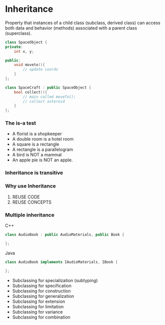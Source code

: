 # **Inheritance**

Property that instances of a child class (subclass, derived class) can access both data and behavior (methods) associated with a parent class (superclass).

```cpp
class SpaceObject {
private:
	int x, y;

public:
	void moveto(){
		// update coords
	}
};

class SpaceCraft : public SpaceObject {
	bool collect(){
		// main called moveTo();
		// collect asteroid
	}
};
```

### **The is-a test**

- A florist is a shopkeeper
- A double room is a hotel room
- A square is a rectangle
- A rectangle is a parallelogram
- A bird is NOT a mammal
- An apple pie is NOT an apple.

### **Inheritance is transitive**

### **Why use Inheritance**

1. REUSE CODE
1. REUSE CONCEPTS

### Multiple inheritance

C++
```cpp
class AudioBook : public AudioMaterials, public Book {

};
```

Java
```java
class AudioBook implements IAudioMaterials, IBook {

};
```

- Subclassing for specialization (subtyping)
- Subclassing for specification
- Subclassing for construction
- Subclassing for generalization
- Subclassing for extension
- Subclassing for limitation
- Subclassing for variance
- Subclassing for combination

